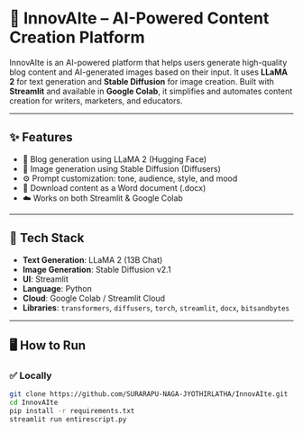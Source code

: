 # 🚀 InnovAIte – AI-Powered Content Creation Platform

InnovAIte is an AI-powered platform that helps users generate high-quality blog content and AI-generated images based on their input. It uses **LLaMA 2** for text generation and **Stable Diffusion** for image creation. Built with **Streamlit** and available in **Google Colab**, it simplifies and automates content creation for writers, marketers, and educators.

---

## ✨ Features

- 📝 Blog generation using LLaMA 2 (Hugging Face)
- 🎨 Image generation using Stable Diffusion (Diffusers)
- ⚙️ Prompt customization: tone, audience, style, and mood
- 📄 Download content as a Word document (.docx)
- ☁️ Works on both Streamlit & Google Colab

---

## 🧠 Tech Stack

- **Text Generation**: LLaMA 2 (13B Chat)
- **Image Generation**: Stable Diffusion v2.1
- **UI**: Streamlit
- **Language**: Python
- **Cloud**: Google Colab / Streamlit Cloud
- **Libraries**: `transformers`, `diffusers`, `torch`, `streamlit`, `docx`, `bitsandbytes`

---

## 🖥️ How to Run

### ✅ Locally

```bash
git clone https://github.com/SURARAPU-NAGA-JYOTHIRLATHA/InnovAIte.git
cd InnovAIte
pip install -r requirements.txt
streamlit run entirescript.py

